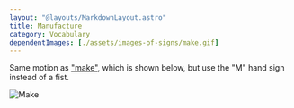 ```yaml
---
layout: "@layouts/MarkdownLayout.astro"
title: Manufacture
category: Vocabulary
dependentImages: [./assets/images-of-signs/make.gif]
---
```


Same motion as ["make"](./make), which is shown below,
but use the "M" hand sign instead of a fist.

![Make](@signs/make.gif)
